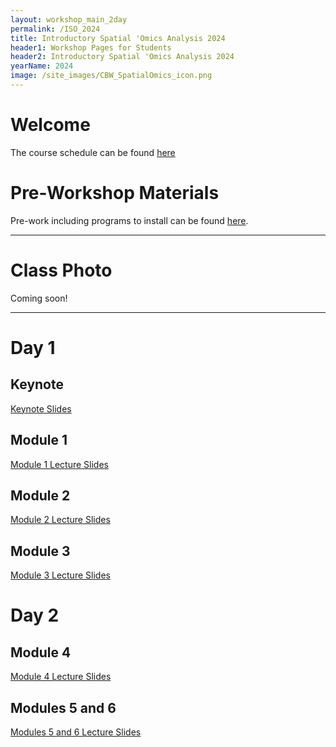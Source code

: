 ```yaml
---
layout: workshop_main_2day
permalink: /ISO_2024
title: Introductory Spatial 'Omics Analysis 2024
header1: Workshop Pages for Students
header2: Introductory Spatial 'Omics Analysis 2024
yearName: 2024
image: /site_images/CBW_SpatialOmics_icon.png
---
```


# Welcome <a id="welcome"></a>

The course schedule can be found [here](https://bioinformaticsdotca.github.io/ISO_2024_schedule)

<!-- Meet your faculty [here]().   -->

# Pre-Workshop Materials <a id="preworkshop"></a>

Pre-work including programs to install can be found [here](https://forms.gle/1rHwYRaYAnQWYQox7).  

***

# Class Photo

Coming soon!  


***

# Day 1 <a id="day1"></a>

## Keynote
[Keynote Slides](https://drive.google.com/file/d/1HmN82rBgHMZcTbL3a2yia0AVzpLn4rX0/view?usp=sharing)  

## Module 1
[Module 1 Lecture Slides](https://drive.google.com/file/d/1AMzkLfOpP-7A7xqEANqpTdZV7NCPErPy/view?usp=drive_link)  
 
## Module 2 
[Module 2 Lecture Slides](https://drive.google.com/file/d/139nnpSIyMRJahrzB87t7nQeS74k-KIWM/view?usp=sharing)  

## Module 3
[Module 3 Lecture Slides](https://drive.google.com/file/d/17q120xS7wV1T19dF4r-2enlxQYukRAkT/view?usp=drive_link)  

# Day 2 <a id="day2"></a>  

## Module 4
[Module 4 Lecture Slides](https://drive.google.com/file/d/1UM9B6s4qgZdHT44fbs8vAI1_a24h-8mL/view?usp=sharing)  

## Modules 5 and 6
[Modules 5 and 6 Lecture Slides](https://drive.google.com/file/d/1JBaWiZgUGaXDrkYkYwby8czhhTACepN2/view?usp=sharing)  